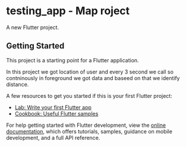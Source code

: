 # testing_app - Map roject

A new Flutter project.

## Getting Started

This project is a starting point for a Flutter application.

In this project we got location of user and every 3 second we call so
contninously in foreground we got data and baseed on that we identify distance.

A few resources to get you started if this is your first Flutter project:

- [Lab: Write your first Flutter app](https://docs.flutter.dev/get-started/codelab)
- [Cookbook: Useful Flutter samples](https://docs.flutter.dev/cookbook)

For help getting started with Flutter development, view the
[online documentation](https://docs.flutter.dev/), which offers tutorials, samples, guidance on
mobile development, and a full API reference.


